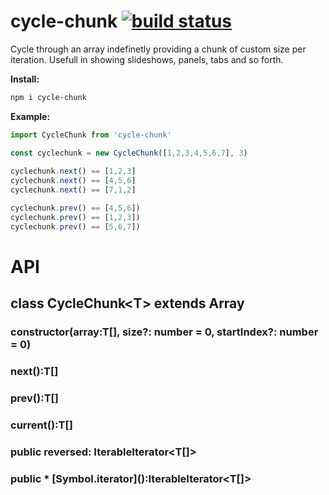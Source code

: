 
# cycle-chunk [![build status](https://travis-ci.org/gorillatron/cycle-chunk.svg?branch=master)](https://travis-ci.org/gorillatron/cycle-chunk.svg?branch=master)

Cycle through an array indefinetly providing a chunk of custom size per iteration.
Usefull in showing slideshows, panels, tabs and so forth.

**Install:**
```bash
npm i cycle-chunk
```

**Example:**
```js
import CycleChunk from 'cycle-chunk'

const cyclechunk = new CycleChunk([1,2,3,4,5,6,7], 3)
  
cyclechunk.next() == [1,2,3]
cyclechunk.next() == [4,5,6]
cyclechunk.next() == [7,1,2]

cyclechunk.prev() == [4,5,6])
cyclechunk.prev() == [1,2,3])
cyclechunk.prev() == [5,6,7])
```


# API

## class CycleChunk\<T> extends Array
### **constructor(array:T[], size?: number = 0, startIndex?: number = 0)**
### **next():T[]**
### **prev():T[]**
### **current():T[]**
### **public reversed: IterableIterator<T[]>**
### **public \* \[Symbol.iterator\]():IterableIterator<T[]>**
